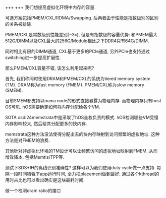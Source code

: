 +++
+++
我们想提高虚拟化环境中内存的容量.

可选方案包括PMEM/CXL/RDMA/Swapping. 后两者由于性能是指数级别的区别的关系被排除.

PMEM/CXL是常数级别性能差别(~3x), 但是有指数级的容量优势: 和PMEM最大512G/DIMM以及CXL最大的256G/Module相比之下DDR4只有64G/DIMM.

同时相比有限的DIMM通道, CXL基于更多的PCIe通道, 另外PCIe也支持通过switching进一步提高扩展性.

那么PMEM/CXL容量不错, 该怎么利用起来呢?

首先, 我们称同时使用DRAM和PMEM/CXL的系统为tiered memory system (TM). DRAM称为fast memory (FMEM). PMEM/CXL称为slow memory (SMEM).

目前SMEM都支持以numa node的形式直接暴露为物理内存. 而物理内存只有host OS可见. hOS需要确定如何将内存分配给各个VM.

SOTA osdi24memstrata中是采取了hOS全权负责的模式. hOS检测哪些VM受慢内存影响较大, 然后给其分配更多的快内存.

memstrata这种方法没法使得分配出去的快内存映射到访问频繁的虚拟地址. 这种方法是对FMEM的浪费.

其他针对非虚拟化环境的TM设计可以让频繁访问的虚拟地址映射到FMEM, 从而增效降本. 包括Memtis/TPP等.

测试下SDS+IH的离线识别准确性? 这样可以为我们使用duty cycle做一点支持. 每隔一段时间牺牲下app运行时间, 全力把placement做到最好. 通过各个kthread的用时占比也可以看出确实是这块最耗时间.

做一个检测dram ratio的接口
